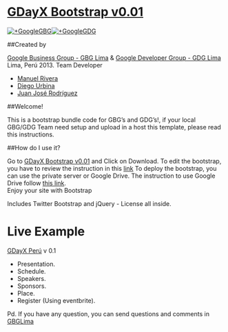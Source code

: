 
# [GDayX Bootstrap v0.01](http://github.com/GBGLima-pe/gbglima_gdayx) 
[![+GoogleGBG](https://lh6.googleusercontent.com/-0DhRkDheZdA/UWQ1IFbg5fI/AAAAAAAAABk/qwDqN-1TwCw/s250-no/GBG+Lima.png)](http://gplus.to/gbglima)[![+GoogleGDG](https://lh4.googleusercontent.com/-4mmpKxoPbkk/Ubo97EFuaxI/AAAAAAAAABo/opKVaHH3O3g/s250-no/gdglima.png)](http://gplus.to/gdglimape)

##Created by 

[Google Business Group - GBG Lima](http://gplus.to/gbglima) &
[Google Developer Group - GDG Lima](http://gplus.to/gdglimape)
Lima, Perú 2013.
Team Developer 

* [Manuel Rivera](http://gplus.to/manuelrc)	
* [Diego Urbina](http://gplus.to/alevandie)
* [Juan José Rodríguez](http://gplus.to/jrodriguezv10)

##Welcome!

This is a bootstrap bundle code for GBG’s and GDG’s!, if your local GBG/GDG  Team need setup and upload in a host this template, please read this instructions.

##How do I use it?

Go to [GDayX Bootstrap v0.01](https://github.com/GBGLima-pe/gbglima_gdayx) and Click on Download.
To edit the bootstrap, you have to review the instruction in this [link](http://twitter.github.io/bootstrap/)
To deploy the bootstrap, you can use the private server or Google Drive. The instruction to use Google Drive follow [this link](https://support.google.com/drive/answer/2881970?hl=en).  
Enjoy your site with Bootstrap

Includes Twitter Bootstrap and jQuery - License all inside.

**Live Example** 
================

[GDayX Perú](http://gbgperu.org/eventos/gday) v 0.1

* Presentation.
* Schedule.
* Speakers.
* Sponsors.
* Place.
* Register (Using eventbrite).


Pd. If you have any question, you can send questions and comments in [GBGLima](http://gplus.to/gbglima)



